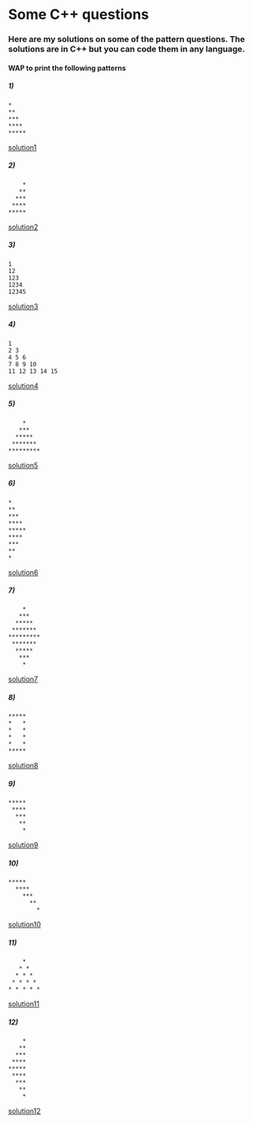 # Some C++ questions  
### Here are my solutions on some of the pattern questions. The solutions are in C++ but you can code them in any language.
#### WAP to print the following patterns 
##### 1) 
```
*
**
***
****
*****
```
[solution1](https://github.com/Ashish-012/C-Patterns/blob/master/pattern1.cpp)
##### 2)
```
    *
   **
  ***
 ****
*****
```
[solution2](https://github.com/Ashish-012/C-Patterns/blob/master/pattern2.cpp)
##### 3)
```
1
12
123
1234
12345
```
[solution3](https://github.com/Ashish-012/C-Patterns/blob/master/pattern3.cpp)
##### 4)
```
1
2 3
4 5 6
7 8 9 10
11 12 13 14 15
```
[solution4](https://github.com/Ashish-012/C-Patterns/blob/master/pattern4.cpp)
##### 5)
```
    *
   ***
  *****
 *******
*********
```
[solution5](https://github.com/Ashish-012/C-Patterns/blob/master/pattern5.cpp)
##### 6)
```
*
**
***
****
*****
****
***
**
*
```
[solution6](https://github.com/Ashish-012/C-Patterns/blob/master/pattern6.cpp)
##### 7)
```
    *
   ***
  *****
 *******
*********
 *******
  *****
   ***
    *
```
[solution7](https://github.com/Ashish-012/C-Patterns/blob/master/pattern7.cpp)
##### 8)
```
*****
*   *
*   *
*   *
*   *
*****
```
[solution8](https://github.com/Ashish-012/C-Patterns/blob/master/pattern8.cpp)
##### 9)
```
*****
 ****
  ***
   **
    *
```
[solution9](https://github.com/Ashish-012/C-Patterns/blob/master/pattern9.cpp)
##### 10)
```
*****
  ****
    ***
      **
        *
```
[solution10](https://github.com/Ashish-012/C-Patterns/blob/master/pattern10.cpp)
##### 11)
```
    *
   * *
  * * *
 * * * *
* * * * *
```
[solution11](https://github.com/Ashish-012/C-Patterns/blob/master/pattern11.cpp)
##### 12)
```
    *
   **
  ***
 ****
*****
 ****
  ***
   **
    *
```
[solution12](https://github.com/Ashish-012/C-Patterns/blob/master/pattern12.cpp)

